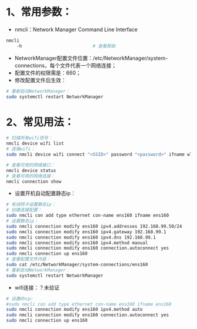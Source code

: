 # 1、常用参数：

- nmcli：Network Manager Command Line Interface

```bash
nmcli
	-h                           # 查看帮助
```

- NetworkManager配置文件位置：/etc/NetworkManager/system-connections，每个文件代表一个网络连接；
- 配置文件的权限需是：660；
- 修改配置文件后生效：

```bash
# 重新启动NetworkManager：
sudo systemctl restart NetworkManager
```

# 2、常见用法：

```bash
# 扫描所有wifi信号：
nmcli device wifi list
# 连接wifi：
sudo nmcli device wifi connect "<SSID>" password "<password>" ifname wlx502b731c5285

# 查看可用的网络接口：
nmcli device status
# 查看可用的网络连接：
nmcli connection show
```

- 设置开机自动配置静态ip：

```bash
# 有线网卡设置静态ip：
# 创建连接配置：
sudo nmcli con add type ethernet con-name ens160 ifname ens160
# 设置静态ip：
sudo nmcli connection modify ens160 ipv4.addresses 192.168.99.50/24
sudo nmcli connection modify ens160 ipv4.gateway 192.168.99.1
sudo nmcli connection modify ens160 ipv4.dns 192.168.99.1
sudo nmcli connection modify ens160 ipv4.method manual
sudo nmcli connection modify ens160 connection.autoconnect yes
sudo nmcli connection up ens160
# 查看配置文件内容：
sudo cat /etc/NetworkManager/system-connections/ens160
# 重新启动NetworkManager：
sudo systemctl restart NetworkManager
```
- wifi连接：？未验证
```bash
# 设置dhcp:
#sudo nmcli con add type ethernet con-name ens160 ifname ens160
sudo nmcli connection modify ens160 ipv4.method auto
sudo nmcli connection modify ens160 connection.autoconnect yes
sudo nmcli connection up ens160
```


